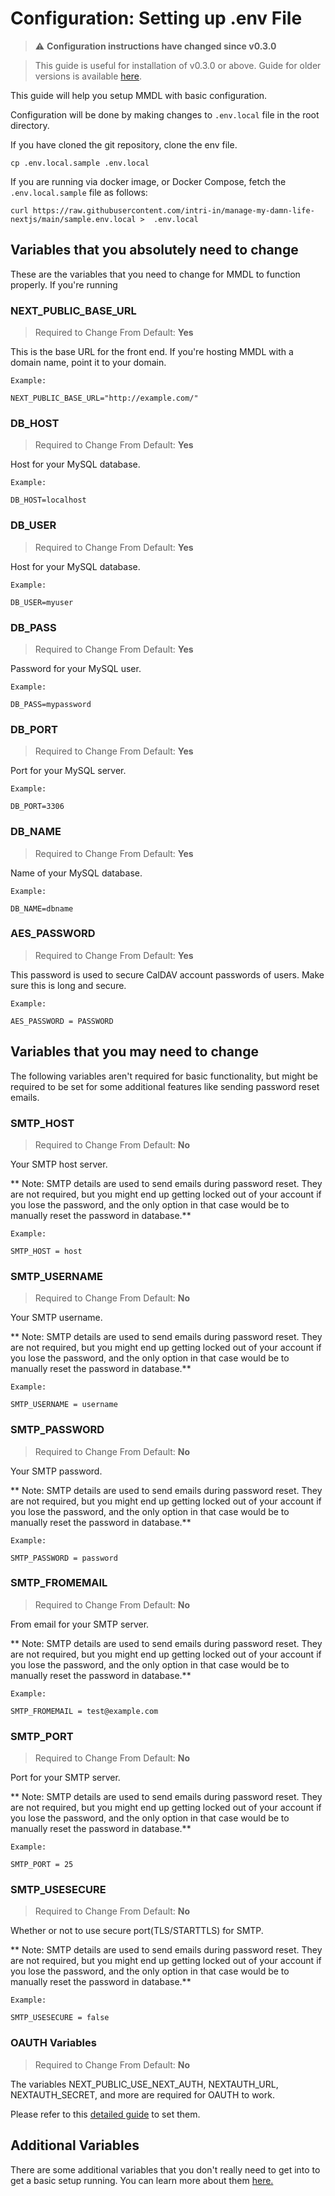 # Configuration: Setting up .env File

> ⚠️ **Configuration instructions have changed since v0.3.0**

> This guide is useful for installation of v0.3.0 or above. Guide for older versions is available [here](https://manage-my-damn-life-nextjs.readthedocs.io/en/v0.2.0/).


This guide will help you setup MMDL with basic configuration. 

Configuration will be done by making changes to ```.env.local``` file in the root directory.

If you have cloned the git repository, clone the env file.
    
```
cp .env.local.sample .env.local
```
If you are running via docker image, or Docker Compose, fetch the ```.env.local.sample``` file as follows:

```
curl https://raw.githubusercontent.com/intri-in/manage-my-damn-life-nextjs/main/sample.env.local >  .env.local
```


## Variables that you absolutely need to change

These are the variables that you need to change for MMDL to function properly. If you're running 

### NEXT_PUBLIC_BASE_URL

> Required to Change From Default: **Yes**


This is the base URL for the front end. If you're hosting MMDL with a domain name, point it to your domain. 

```
Example:

NEXT_PUBLIC_BASE_URL="http://example.com/"
```

### DB_HOST


> Required to Change From Default: **Yes**

Host for your MySQL database.
```
Example:

DB_HOST=localhost
```


### DB_USER

> Required to Change From Default: **Yes**

Host for your MySQL database.
```
Example:

DB_USER=myuser
```

### DB_PASS

> Required to Change From Default: **Yes**

Password for your MySQL user.
```
Example:

DB_PASS=mypassword
```


### DB_PORT

> Required to Change From Default: **Yes**

Port for your MySQL server.
```
Example:

DB_PORT=3306
```

### DB_NAME


> Required to Change From Default: **Yes**

Name of your MySQL database.
```
Example:

DB_NAME=dbname
```


### AES_PASSWORD

> Required to Change From Default: **Yes**

This password is used to secure CalDAV account passwords of users. Make sure this is long and secure.

```
Example:

AES_PASSWORD = PASSWORD
```

## Variables that you may need to change

The following variables aren't required for basic functionality, but might be required to be set for some additional features like sending password reset emails.

### SMTP_HOST 

> Required to Change From Default: **No**

Your SMTP host server.

** Note: SMTP details are used to send emails during password reset. They are not required, but you might end up getting locked out of your account if you lose the password, and the only option in that case would be to manually reset the password in database.**
```
Example:

SMTP_HOST = host
```

### SMTP_USERNAME 

> Required to Change From Default: **No**

Your SMTP username.

** Note: SMTP details are used to send emails during password reset. They are not required, but you might end up getting locked out of your account if you lose the password, and the only option in that case would be to manually reset the password in database.**

```
Example:

SMTP_USERNAME = username
```

### SMTP_PASSWORD 

> Required to Change From Default: **No**

Your SMTP password.

** Note: SMTP details are used to send emails during password reset. They are not required, but you might end up getting locked out of your account if you lose the password, and the only option in that case would be to manually reset the password in database.**

```
Example:

SMTP_PASSWORD = password
```

### SMTP_FROMEMAIL 

> Required to Change From Default: **No**

From email for your SMTP server.

** Note: SMTP details are used to send emails during password reset. They are not required, but you might end up getting locked out of your account if you lose the password, and the only option in that case would be to manually reset the password in database.**

```
Example:

SMTP_FROMEMAIL = test@example.com
```

### SMTP_PORT 

> Required to Change From Default: **No**

Port for your SMTP server.

** Note: SMTP details are used to send emails during password reset. They are not required, but you might end up getting locked out of your account if you lose the password, and the only option in that case would be to manually reset the password in database.**

```
Example:

SMTP_PORT = 25
```

### SMTP_USESECURE 

> Required to Change From Default: **No**

Whether or not to use secure port(TLS/STARTTLS) for SMTP.

** Note: SMTP details are used to send emails during password reset. They are not required, but you might end up getting locked out of your account if you lose the password, and the only option in that case would be to manually reset the password in database.**

```
Example:

SMTP_USESECURE = false 
```

### OAUTH Variables

> Required to Change From Default: **No**

The variables NEXT_PUBLIC_USE_NEXT_AUTH, NEXTAUTH_URL, NEXTAUTH_SECRET, and more are required for OAUTH to work.

Please refer to this [detailed guide](OAuth.md) to set them.

## Additional Variables

There are some additional variables that you don't really need to get into to get a basic setup  running. You can learn more about them [here.](DetailedConfiguration.md)